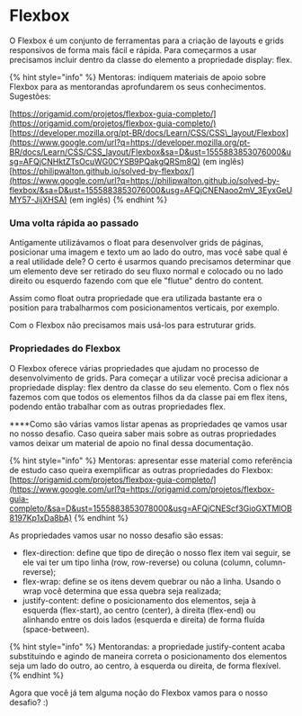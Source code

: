 # Flexbox

O Flexbox é um conjunto de ferramentas para a criação de layouts e grids responsivos de forma mais fácil e rápida. Para começarmos a usar precisamos incluir dentro da classe do elemento a propriedade display: flex.

{% hint style="info" %}
Mentoras: indiquem materiais de apoio sobre Flexbox para as mentorandas aprofundarem os seus conhecimentos. Sugestões:    
  
[https://origamid.com/projetos/flexbox-guia-completo/](https://origamid.com/projetos/flexbox-guia-completo/)  
[https://developer.mozilla.org/pt-BR/docs/Learn/CSS/CSS\_layout/Flexbox](https://www.google.com/url?q=https://developer.mozilla.org/pt-BR/docs/Learn/CSS/CSS_layout/Flexbox&sa=D&ust=1555883853076000&usg=AFQjCNHktZTsOcuWG0CYSB9PQakgQRSm8Q) \(em inglês\)  
[https://philipwalton.github.io/solved-by-flexbox/](https://www.google.com/url?q=https://philipwalton.github.io/solved-by-flexbox/&sa=D&ust=1555883853076000&usg=AFQjCNENaoo2mV_3EyxGeUMY57-JijXHSA) \(em inglês\)
{% endhint %}

### **Uma volta rápida ao passado**

Antigamente utilizávamos o float para desenvolver grids de páginas, posicionar uma imagem e texto um ao lado do outro, mas você sabe qual é a real utilidade dele? O certo é usarmos quando precisamos determinar que um elemento deve ser retirado do seu fluxo normal e colocado ou no lado direito ou esquerdo fazendo com que ele "flutue" dentro do content.  
  
Assim como float outra propriedade que era utilizada bastante era o position para trabalharmos com posicionamentos verticais, por exemplo.    
  
Com o Flexbox não precisamos mais usá-los para estruturar grids.  

### **Propriedades do Flexbox**

O Flexbox oferece várias propriedades que ajudam no processo de desenvolvimento de grids. Para começar a utilizar você precisa adicionar a propriedade display: flex dentro da classe do seu elemento. Com o flex nós fazemos com que todos os elementos filhos da da classe pai em flex itens, podendo então trabalhar com as outras propriedades flex.     
  
****Como são várias vamos listar apenas as propriedades qe vamos usar no nosso desafio. Caso queira saber mais sobre as outras propriedades vamos deixar um material de apoio no final dessa documentação.

{% hint style="info" %}
Mentoras: apresentar esse material como referência de estudo caso queira exemplificar as outras propriedades do Flexbox:   
[https://origamid.com/projetos/flexbox-guia-completo/](https://www.google.com/url?q=https://origamid.com/projetos/flexbox-guia-completo/&sa=D&ust=1555883853078000&usg=AFQjCNEScf3GioGXTMlOB8197Kp1xDa8bA) 
{% endhint %}

As propriedades vamos usar no nosso desafio são essas:

* flex-direction: define que tipo de direção o nosso flex item vai seguir, se ele vai ter um tipo linha \(row, row-reverse\) ou coluna \(column, column-reverse\);
*  flex-wrap: define se os itens devem quebrar ou não a linha. Usando o wrap você determina que essa quebra seja realizada;  
* justify-content: define o posicionamento dos elementos, seja à esquerda \(flex-start\), ao centro \(center\), à direita \(flex-end\) ou alinhando entre os dois lados \(esquerda e direita\) de forma fluída \(space-between\).

{% hint style="info" %}
Mentorandas: a propriedade justify-content acaba substituindo e agindo de maneira correta o posicionamento dos elementos seja um lado do outro, ao centro, à esquerda ou direita, de forma flexível.
{% endhint %}

Agora que você já tem alguma noção do Flexbox vamos para o nosso desafio? :\)

